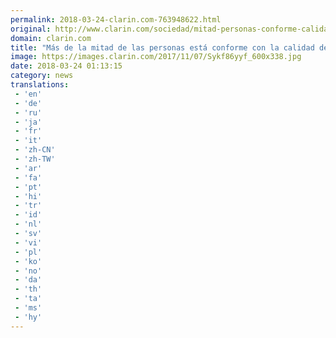 ```yaml
---
permalink: 2018-03-24-clarin.com-763948622.html
original: http://www.clarin.com/sociedad/mitad-personas-conforme-calidad-educacion_0_SylPCfQ9G.html
domain: clarin.com
title: "Más de la mitad de las personas está conforme con la calidad de la educación"
image: https://images.clarin.com/2017/11/07/Sykf86yyf_600x338.jpg
date: 2018-03-24 01:13:15
category: news
translations: 
 - 'en'
 - 'de'
 - 'ru'
 - 'ja'
 - 'fr'
 - 'it'
 - 'zh-CN'
 - 'zh-TW'
 - 'ar'
 - 'fa'
 - 'pt'
 - 'hi'
 - 'tr'
 - 'id'
 - 'nl'
 - 'sv'
 - 'vi'
 - 'pl'
 - 'ko'
 - 'no'
 - 'da'
 - 'th'
 - 'ta'
 - 'ms'
 - 'hy'
---
```


